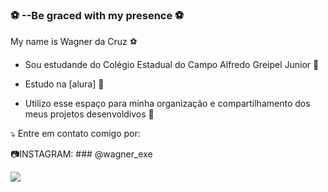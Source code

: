 ### ⚽ --Be graced with my presence ⚽

My name is Wagner da Cruz ⚽

- Sou estudande do Colégio Estadual do Campo Alfredo Greipel Junior 🥇

- Estudo na [alura] 🥈

- Utilizo esse espaço para minha organização e compartilhamento dos meus projetos desenvoldivos 🥉

⤵️ Entre em contato comigo por:

📷INSTAGRAM: ### @wagner_exe
 

![](https://media.tenor.com/e1WoIm5UhjkAAAAC/cristiano-ronaldo.gif)
